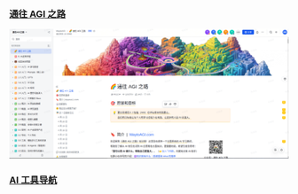 ### [通往 AGI 之路](https://waytoagi.feishu.cn/wiki/QPe5w5g7UisbEkkow8XcDmOpn8e)
<img width="820" src="assets/AGI00.png"/>

### [AI 工具导航](https://aibard123.com)

